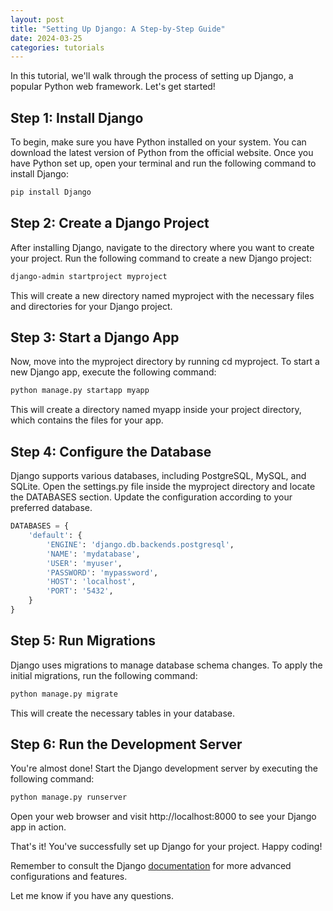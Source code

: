 ```yaml
---
layout: post
title: "Setting Up Django: A Step-by-Step Guide"
date: 2024-03-25
categories: tutorials
---
```


In this tutorial, we'll walk through the process of setting up Django, a popular Python web framework. Let's get started!

## Step 1: Install Django

To begin, make sure you have Python installed on your system. You can download the latest version of Python from the official website. Once you have Python set up, open your terminal and run the following command to install Django:


```bash
pip install Django
```

## Step 2: Create a Django Project

After installing Django, navigate to the directory where you want to create your project. Run the following command to create a new Django project:

```bash 
django-admin startproject myproject
```

This will create a new directory named myproject with the necessary files and directories for your Django project.

## Step 3: Start a Django App

Now, move into the myproject directory by running cd myproject. To start a new Django app, execute the following command:

```bash
python manage.py startapp myapp
```

This will create a directory named myapp inside your project directory, which contains the files for your app.

## Step 4: Configure the Database

Django supports various databases, including PostgreSQL, MySQL, and SQLite. Open the settings.py file inside the myproject directory and locate the DATABASES section. Update the configuration according to your preferred database.

``` python
DATABASES = {
    'default': {
        'ENGINE': 'django.db.backends.postgresql',
        'NAME': 'mydatabase',
        'USER': 'myuser',
        'PASSWORD': 'mypassword',
        'HOST': 'localhost',
        'PORT': '5432',
    }
}
```

## Step 5: Run Migrations

Django uses migrations to manage database schema changes. To apply the initial migrations, run the following command:

```bash 
python manage.py migrate
```
This will create the necessary tables in your database.

## Step 6: Run the Development Server

You're almost done! Start the Django development server by executing the following command:

```bash
python manage.py runserver
```
Open your web browser and visit http://localhost:8000 to see your Django app in action.

That's it! You've successfully set up Django for your project. Happy coding!

Remember to consult the Django [documentation](https://docs.djangoproject.com/en/5.0/) for more advanced configurations and features.

Let me know if you have any questions.

